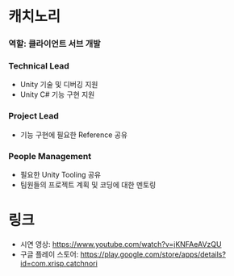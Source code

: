 # 캐치노리
### 역할: 클라이언트 서브 개발
### Technical Lead
  - Unity 기술 및 디버깅 지원
  - Unity C# 기능 구현 지원
### Project Lead
  - 기능 구현에 필요한 Reference 공유
### People Management
  - 필요한 Unity Tooling 공유
  - 팀원들의 프로젝트 계획 및 코딩에 대한 멘토링
  

# 링크
 * 시연 영상: https://www.youtube.com/watch?v=jKNFAeAVzQU
 * 구글 플레이 스토어: https://play.google.com/store/apps/details?id=com.xrisp.catchnori
